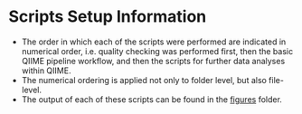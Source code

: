 # Scripts Setup Information
- The order in which each of the scripts were performed are indicated in numerical order, i.e. quality checking was performed first, then the basic QIIME pipeline workflow, and then the scripts for further data analyses within QIIME.
- The numerical ordering is applied not only to folder level, but also file-level.
- The output of each of these scripts can be found in the [figures](https://github.com/Alorax/ProjectY/tree/master/figures) folder.
